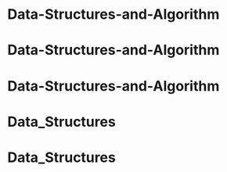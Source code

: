 # Data-Structures-and-Algorithm
# Data-Structures-and-Algorithm
# Data-Structures-and-Algorithm
# Data_Structures
# Data_Structures
